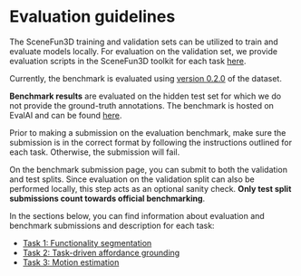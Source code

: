 # Evaluation guidelines

The SceneFun3D training and validation sets can be utilized to train and evaluate models locally. For evaluation on the validation set, we provide evaluation scripts in the SceneFun3D toolkit for each task [here](https://github.com/SceneFun3D/scenefun3d/blob/main/eval). 

Currently, the benchmark is evaluated using [version 0.2.0](site:changelog/#0.2.0) of the dataset.

**Benchmark results** are evaluated on the hidden test set for which we do not provide the ground-truth annotations. The benchmark is hosted on EvalAI and can be found [here](https://eval.ai/web/challenges/challenge-page/2466/overview). 

Prior to making a submission on the evaluation benchmark, make sure the submission is in the correct format by following the instructions outlined for each task. Otherwise, the submission will fail.

On the benchmark submission page, you can submit to both the validation and test splits. Since evaluation on the validation split can also be performed locally, this step acts as an optional sanity check. **Only test split submissions count towards official benchmarking**.

In the sections below, you can find information about evaluation and benchmark submissions and description for each task:

* [Task 1: Functionality segmentation](site:benchmarks/task1)
* [Task 2: Task-driven affordance grounding](site:benchmarks/task2)
* [Task 3: Motion estimation](site:benchmarks/task3)
